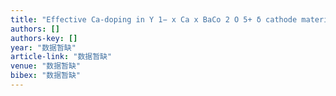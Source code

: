 ```yaml
---
title: "Effective Ca-doping in Y 1− x Ca x BaCo 2 O 5+ δ cathode materials for intermediate temperature solid oxide fuel cells"
authors: []
authors-key: []
year: "数据暂缺"
article-link: "数据暂缺"
venue: "数据暂缺"
bibex: "数据暂缺"
---
```

